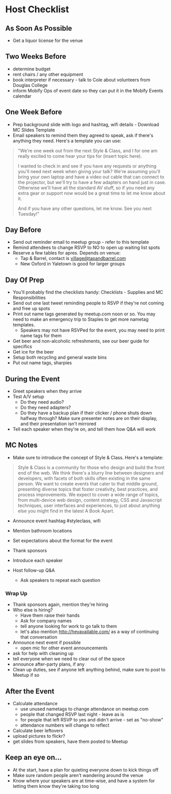 # Host Checklist

## As Soon As Possible

* Get a liquor license for the venue

## Two Weeks Before

* determine budget
* rent chairs / any other equipment
* book interpreter if necessary - talk to Cole about volunteers from Douglas College
* inform Mobify Ops of event date so they can put it in the Mobify Events calendar

## One Week Before

* Prep background slide with logo and hashtag, wifi details - Download MC Slides Template
* Email speakers to remind them they agreed to speak, ask if there's anything they need. Here's a template you can use:
 
> "We're one week out from the next Style & Class, and I for one am really excited to come hear your tips for (insert topic here).
>
> I wanted to check in and see if you have any requests or anything you'll need next week when giving your talk? We're assuming you'll bring your own laptop and have a video out cable that can connect to the projector, but we'll try to have a few adapters on hand just in case. Otherwise we'll have all the standard AV stuff, so if you need any extra gear or support now would be a great time to let me know about it.
>
> And if you have any other questions, let me know. See you next Tuesday!"

## Day Before

* Send out reminder email to meetup group - refer to this template
* Remind attendees to change RSVP to NO to open up waiting list spots
* Reserve a few tables for apres. Depends on venue:
	* Tap & Barrel, contact is village@tapandbarrel.com
	* New Oxford in Yaletown is good for larger groups

## Day Of Prep

* You'll probably find the checklists handy: Checklists - Supplies and MC Responsibilities
* Send out one last tweet reminding people to RSVP if they're not coming and free up spots
* Print out name tags generated by meetup.com noon or so. You may need to make an emergency trip to Staples to get more nametag templates.
	* Speakers may not have RSVPed for the event, you may need to print name tags for them
* Get beer and non-alcoholic refreshments, see our beer guide for specifics
* Get ice for the beer
* Setup both recycling and general waste bins
* Put out name tags, sharpies

## During the Event

* Greet speakers when they arrive
* Test A/V setup
	* Do they need audio?
	* Do they need adapters?
	* Do they have a backup plan if their clicker / phone shuts down halfway through? Make sure presenter notes are on their display, and their presentation isn't mirrored
* Tell each speaker when they're on, and tell them how Q&A will work

## MC Notes

* Make sure to introduce the concept of Style & Class. Here's a template:

> Style & Class is a community for those who design and build the front end of the web. We think there's a blurry line between designers and developers, with facets of both skills often existing in the same person. We want to create events that cater to that middle ground, presenting diverse topics that foster creativity, best practices, and process improvements. We expect to cover a wide range of topics, from multi-device web design, content strategy, CSS and Javascript techniques, user interfaces and experiences, to just about anything else you might find in the latest A Book Apart.

* Announce event hashtag #styleclass, wifi
* Mention bathroom locations
* Set expectations about the format for the event
* Thank sponsors

* Introduce each speaker
* Host follow-up Q&A
	* Ask speakers to repeat each question

### Wrap Up

* Thank sponsors again, mention they're hiring
* Who else is hiring? 
	* Have them raise their hands
 	* Ask for company names
 	* tell anyone looking for work to go talk to them
 	* let's also mention http://heyavailable.com/ as a way of continuing that conversation
* Announce next event if possible
	* open mic for other event announcements
* ask for help with cleaning up
* tell everyone when we need to clear out of the space
* announce after-party plans, if any
* Clean up duties, see if anyone left anything behind, make sure to post to Meetup if so

## After the Event

* Calculate attendance
	* use unused nametags to change attendance on meetup.com
	* people that changed RSVP last night - leave as is
	* for people that left RSVP to yes and didn't arrive - set as "no-show"
	* attendance numbers will change to reflect
* Calculate beer leftovers
* upload pictures to flickr?
* get slides from speakers, have them posted to Meetup

## Keep an eye on...

* At the start, have a plan for quieting everyone down to kick things off
* Make sure random people aren't wandering around the venue
* Know where your speakers are at time-wise, and have a system for letting them know they're taking too long
